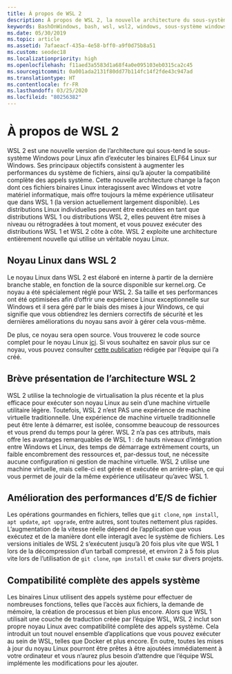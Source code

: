 ```yaml
---
title: À propos de WSL 2
description: À propos de WSL 2, la nouvelle architecture du sous-système Windows pour Linux
keywords: BashOnWindows, bash, wsl, wsl2, windows, sous-système windows pour linux, sous-système windows, ubuntu, debian, suse, windows 10, installation
ms.date: 05/30/2019
ms.topic: article
ms.assetid: 7afaeacf-435a-4e58-bff0-a9f0d75b8a51
ms.custom: seodec18
ms.localizationpriority: high
ms.openlocfilehash: f11aed3a5583d1a68f4a0e095103eb0315ca2c45
ms.sourcegitcommit: 0a001ada2131f80dd77b114fc14f2fde43c947ad
ms.translationtype: HT
ms.contentlocale: fr-FR
ms.lasthandoff: 03/25/2020
ms.locfileid: "80256382"
---
```

# <a name="about-wsl-2"></a>À propos de WSL 2

WSL 2 est une nouvelle version de l’architecture qui sous-tend le sous-système Windows pour Linux afin d’exécuter les binaires ELF64 Linux sur Windows. Ses principaux objectifs consistent à augmenter les performances du système de fichiers, ainsi qu’à ajouter la compatibilité complète des appels système. Cette nouvelle architecture change la façon dont ces fichiers binaires Linux interagissent avec Windows et votre matériel informatique, mais offre toujours la même expérience utilisateur que dans WSL 1 (la version actuellement largement disponible). Les distributions Linux individuelles peuvent être exécutées en tant que distributions WSL 1 ou distributions WSL 2, elles peuvent être mises à niveau ou rétrogradées à tout moment, et vous pouvez exécuter des distributions WSL 1 et WSL 2 côte à côte. WSL 2 exploite une architecture entièrement nouvelle qui utilise un véritable noyau Linux.

## <a name="linux-kernel-in-wsl-2"></a>Noyau Linux dans WSL 2

Le noyau Linux dans WSL 2 est élaboré en interne à partir de la dernière branche stable, en fonction de la source disponible sur kernel.org. Ce noyau a été spécialement réglé pour WSL 2. Sa taille et ses performances ont été optimisées afin d’offrir une expérience Linux exceptionnelle sur Windows et il sera géré par le biais des mises à jour Windows, ce qui signifie que vous obtiendrez les derniers correctifs de sécurité et les dernières améliorations du noyau sans avoir à gérer cela vous-même.

De plus, ce noyau sera open source. Vous trouverez le code source complet pour le noyau Linux [ici](https://github.com/microsoft/WSL2-Linux-Kernel). Si vous souhaitez en savoir plus sur ce noyau, vous pouvez consulter [cette publication](https://devblogs.microsoft.com/commandline/shipping-a-linux-kernel-with-windows/) rédigée par l’équipe qui l’a créé.

## <a name="brief-overview-of-the-wsl-2-architecture"></a>Brève présentation de l’architecture WSL 2

WSL 2 utilise la technologie de virtualisation la plus récente et la plus efficace pour exécuter son noyau Linux au sein d’une machine virtuelle utilitaire légère. Toutefois, WSL 2 n’est PAS une expérience de machine virtuelle traditionnelle. Une expérience de machine virtuelle traditionnelle peut être lente à démarrer, est isolée, consomme beaucoup de ressources et vous prend du temps pour la gérer. WSL 2 n’a pas ces attributs, mais offre les avantages remarquables de WSL 1 : de hauts niveaux d’intégration entre Windows et Linux, des temps de démarrage extrêmement courts, un faible encombrement des ressources et, par-dessus tout, ne nécessite aucune configuration ni gestion de machine virtuelle. WSL 2 utilise une machine virtuelle, mais celle-ci est gérée et exécutée en arrière-plan, ce qui vous permet de jouir de la même expérience utilisateur qu’avec WSL 1.

## <a name="increased-file-io-performance"></a>Amélioration des performances d’E/S de fichier

Les opérations gourmandes en fichiers, telles que `git clone`, `npm install`, `apt update`, `apt upgrade`, entre autres, sont toutes nettement plus rapides. L’augmentation de la vitesse réelle dépend de l’application que vous exécutez et de la manière dont elle interagit avec le système de fichiers. Les versions initiales de WSL 2 s’exécutent jusqu’à 20 fois plus vite que WSL 1 lors de la décompression d’un tarball compressé, et environ 2 à 5 fois plus vite lors de l’utilisation de `git clone`, `npm install` et `cmake` sur divers projets.

## <a name="full-system-call-compatibility"></a>Compatibilité complète des appels système

Les binaires Linux utilisent des appels système pour effectuer de nombreuses fonctions, telles que l’accès aux fichiers, la demande de mémoire, la création de processus et bien plus encore. Alors que WSL 1 utilisait une couche de traduction créée par l’équipe WSL, WSL 2 inclut son propre noyau Linux avec compatibilité complète des appels système. Cela introduit un tout nouvel ensemble d’applications que vous pouvez exécuter au sein de WSL, telles que Docker et plus encore. En outre, toutes les mises à jour du noyau Linux pourront être prêtes à être ajoutées immédiatement à votre ordinateur et vous n’aurez plus besoin d’attendre que l’équipe WSL implémente les modifications pour les ajouter.